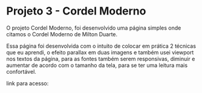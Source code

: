 # Projeto 3 - Cordel Moderno

O projeto Cordel Moderno, foi desenvolvido uma página simples onde citamos o Cordel Moderno de Milton Duarte. 

Essa página foi desenvolvida com o intuito de colocar em prática 2 técnicas que eu aprendi, o efeito parallax em duas imagens e também usei viewport nos textos da página, para as fontes também serem responsivas, diminuir e aumentar de acordo com o tamanho da tela, para se ter uma leitura mais confortável.

link para acesso:

